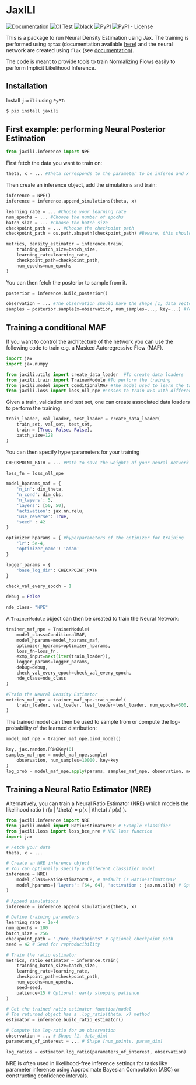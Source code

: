 # JaxILI

[![Documentation](https://readthedocs.org/projects/jaxili/badge/?version=stable)](https://jaxili.readthedocs.io/en/stable)
[![CI Test](https://github.com/sachaguer/jaxili/actions/workflows/ci.yml/badge.svg)]()
[![black](https://img.shields.io/badge/code%20style-black-000000.svg)](https://github.com/psf/black) 
[![PyPI](https://img.shields.io/pypi/v/jaxili)](https://pypi.org/project/jaxili/) 
![[PyPI - License](https://img.shields.io/pypi/l/jaxili)](https://github.com/sachaguer/jaxili/blob/main/LICENSE)

This is a package to run Neural Density Estimation using Jax. The training is performed using `optax` (documentation available [here](https://optax.readthedocs.io/en/latest/)) and the neural network are created using `flax` (see [documentation](https://flax.readthedocs.io/en/latest/)).

The code is meant to provide tools to train Normalizing Flows easily to perform Implicit Likelihood Inference.

## Installation

Install `jaxili` using `PyPI`:

```bash
$ pip install jaxili
```

## First example: performing Neural Posterior Estimation

```python
from jaxili.inference import NPE
```

First fetch the data you want to train on:

```python
theta, x = ... #Theta corresponds to the parameter to be infered and x to the simulator output given theta.
```

Then create an inference object, add the simulations and train:

```python
inference = NPE()
inference = inference.append_simulations(theta, x)

learning_rate = ... #Choose your learning rate
num_epochs = ... #Choose the number of epochs
batch_size = ... #Choose the batch size
checkpoint_path = ... #Choose the checkpoint path
checkpoint_path = os.path.abspath(checkpoint_path) #Beware, this should be an absolute path.

metrics, density_estimator = inference.train(
    training_batch_size=batch_size,
    learning_rate=learning_rate,
    checkpoint_path=checkpoint_path,
    num_epochs=num_epochs
)
```

You can then fetch the posterior to sample from it.

```python
posterior = inference.build_posterior()

observation = ... #The observation should have the shape [1, data vector size].
samples = posterior.sample(x=observation, num_samples=..., key=...) #You have to give a PRNGKey and specify the number of samples.
```


## Training a conditional MAF

If you want to control the architecture of the network you can use the following code to train e.g. a Masked Autoregressive Flow (MAF).

```python
import jax
import jax.numpy

from jaxili.utils import create_data_loader  #To create data loaders
from jaxili.train import TrainerModule #To perform the training
from jaxili.model import ConditionalMAF #The model used to learn the target distribution
from jaxili.loss import loss_nll_npe #Losses to train NFs with different configurations are provided
```

Given a train, validation and test set, one can create associated data loaders to perform the training.

```python
train_loader, val_loader, test_loader = create_data_loader(
    train_set, val_set, test_set,
    train = [True, False, False],
    batch_size=128
)
```

You can then specify hyperparameters for your training

```python
CHECKPOINT_PATH = ... #Path to save the weights of your neural network

loss_fn = loss_nll_npe

model_hparams_maf = {
    'n_in': dim_theta,
    'n_cond': dim_obs,
    'n_layers': 5,
    'layers': [50, 50],
    'activation': jax.nn.relu,
    'use_reverse': True,
    'seed' : 42
}

optimizer_hparams = { #hyperparameters of the optimizer for training
    'lr': 5e-4,
    'optimizer_name': 'adam'
}

logger_params = {
    'base_log_dir': CHECKPOINT_PATH
}

check_val_every_epoch = 1

debug = False

nde_class= "NPE"
```

A `TrainerModule` object can then be created to train the Neural Network:

```python
trainer_maf_npe = TrainerModule(
    model_class=ConditionalMAF,
    model_hparams=model_hparams_maf,
    optimizer_hparams=optimizer_hparams,
    loss_fn=loss_fn,
    exmp_input=next(iter(train_loader)),
    logger_params=logger_params,
    debug=debug,
    check_val_every_epoch=check_val_every_epoch,
    nde_class=nde_class    
)

#Train the Neural Density Estimator
metrics_maf_npe = trainer_maf_npe.train_model(
    train_loader, val_loader, test_loader=test_loader, num_epochs=500, patience=20
)
```
The trained model can then be used to sample from or compute the log-probability of the learned distribution:

```python
model_maf_npe = trainer_maf_npe.bind_model()

key, jax.random.PRNGKey(0)
samples_maf_npe = model_maf_npe.sample(
    observation, num_samples=10000, key=key
)
log_prob = model_maf_npe.apply(params, samples_maf_npe, observation, method="log_prob")
```

## Training a Neural Ratio Estimator (NRE)

Alternatively, you can train a Neural Ratio Estimator (NRE) which models the likelihood ratio \( r(x | \theta) = p(x | \theta) / p(x) \).

```python
from jaxili.inference import NRE
from jaxili.model import RatioEstimatorMLP # Example classifier
from jaxili.loss import loss_bce_nre # NRE loss function
import jax

# Fetch your data
theta, x = ...

# Create an NRE inference object
# You can optionally specify a different classifier model
inference = NRE(
    model_class=RatioEstimatorMLP, # Default is RatioEstimatorMLP
    model_hparams={'layers': [64, 64], 'activation': jax.nn.silu} # Optional: configure the MLP
)

# Append simulations
inference = inference.append_simulations(theta, x)

# Define training parameters
learning_rate = 1e-4
num_epochs = 100
batch_size = 256
checkpoint_path = "./nre_checkpoints" # Optional checkpoint path
seed = 42 # Seed for reproducibility

# Train the ratio estimator
metrics, ratio_estimator = inference.train(
    training_batch_size=batch_size,
    learning_rate=learning_rate,
    checkpoint_path=checkpoint_path,
    num_epochs=num_epochs,
    seed=seed,
    patience=15 # Optional: early stopping patience
)

# Get the trained ratio estimator function/model
# The returned object has a .log_ratio(theta, x) method
estimator = inference.build_ratio_estimator()

# Compute the log-ratio for an observation
observation = ... # Shape [1, data_dim]
parameters_of_interest = ... # Shape [num_points, param_dim]

log_ratios = estimator.log_ratio(parameters_of_interest, observation)
```

NRE is often used in likelihood-free inference settings for tasks like parameter inference using Approximate Bayesian Computation (ABC) or constructing confidence intervals.
